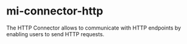 # mi-connector-http
The HTTP Connector allows to communicate with HTTP endpoints by enabling users to send HTTP requests.
